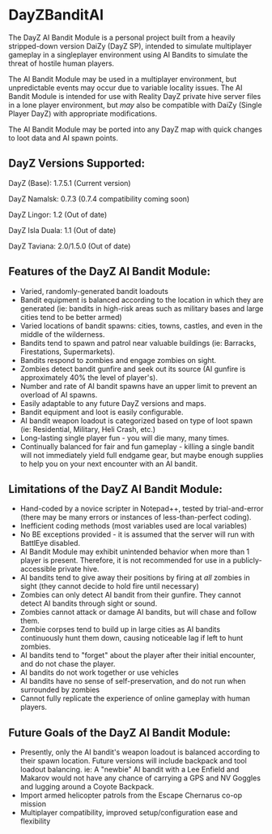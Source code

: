 DayZBanditAI
============

The DayZ AI Bandit Module is a personal project built from a heavily stripped-down version DaiZy (DayZ SP), intended to simulate multiplayer gameplay in a singleplayer environment using AI Bandits to simulate the threat of hostile human players. 

The AI Bandit Module may be used in a multiplayer environment, but unpredictable events may occur due to variable locality issues. The AI Bandit Module is intended for use with Reality DayZ private hive server files in a lone player environment, but 
*may* also be compatible with DaiZy (Single Player DayZ) with appropriate modifications. 

The AI Bandit Module may be ported into any DayZ map with quick changes to loot data and AI spawn points.


DayZ Versions Supported:
------------------------------------
DayZ (Base): 1.7.5.1 (Current version)

DayZ Namalsk: 0.7.3 (0.7.4 compatibility coming soon)

DayZ Lingor: 1.2 (Out of date)

DayZ Isla Duala: 1.1 (Out of date)

DayZ Taviana: 2.0/1.5.0 (Out of date)

Features of the DayZ AI Bandit Module:
---------------------------------------
* Varied, randomly-generated bandit loadouts
* Bandit equipment is balanced according to the location in which they are generated (ie: bandits in high-risk areas such as military bases and large cities tend to be better armed)
* Varied locations of bandit spawns: cities, towns, castles, and even in the middle of the wilderness.
* Bandits tend to spawn and patrol near valuable buildings (ie: Barracks, Firestations, Supermarkets).
* Bandits respond to zombies and engage zombies on sight.
* Zombies detect bandit gunfire and seek out its source (AI gunfire is approximately 40% the level of player's).
* Number and rate of AI bandit spawns have an upper limit to prevent an overload of AI spawns.
* Easily adaptable to any future DayZ versions and maps.
* Bandit equipment and loot is easily configurable. 
* AI bandit weapon loadout is categorized based on type of loot spawn (ie: Residential, Military, Heli Crash, etc.)
* Long-lasting single player fun - you will die many, many times.
* Continually balanced for fair and fun gameplay - killing a single bandit will not immediately yield full endgame gear, but maybe enough supplies to help you on your next encounter with an AI bandit.

Limitations of the DayZ AI Bandit Module:
-----------------------------------------
* Hand-coded by a novice scripter in Notepad++, tested by trial-and-error (there may be many errors or instances of less-than-perfect coding).
* Inefficient coding methods (most variables used are local variables)
* No BE exceptions provided - it is assumed that the server will run with BattlEye disabled.
* AI Bandit Module may exhibit unintended behavior when more than 1 player is present. Therefore, it is not recommended for use in a publicly-accessible private hive.
* AI bandits tend to give away their positions by firing at *all* zombies in sight (they cannot decide to hold fire until necessary)
* Zombies can only detect AI bandit from their gunfire. They cannot detect AI bandits through sight or sound.
* Zombies cannot attack or damage AI bandits, but will chase and follow them.
* Zombie corpses tend to build up in large cities as AI bandits continuously hunt them down, causing noticeable lag if left to hunt zombies.
* AI bandits tend to "forget" about the player after their initial encounter, and do not chase the player.
* AI bandits do not work together or use vehicles
* AI bandits have no sense of self-preservation, and do not run when surrounded by zombies
* Cannot fully replicate the experience of online gameplay with human players.

Future Goals of the DayZ AI Bandit Module:
-----------------------------------------
* Presently, only the AI bandit's weapon loadout is balanced according to their spawn location. Future versions will include backpack and tool loadout balancing. ie: A "newbie" AI bandit with a Lee Enfield and Makarov would not have any chance of carrying a GPS and NV Goggles and lugging around a Coyote Backpack.
* Import armed helicopter patrols from the Escape Chernarus co-op mission
* Multiplayer compatibility, improved setup/configuration ease and flexibility